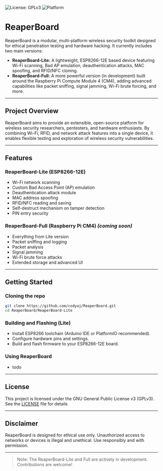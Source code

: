 ![License: GPLv3](https://img.shields.io/badge/License-GPLv3-blue.svg)
![Platform](https://img.shields.io/badge/platform-ESP8266|CM4-blue)
# ReaperBoard

ReaperBoard is a modular, multi-platform wireless security toolkit designed for ethical penetration testing and hardware hacking. It currently includes two main versions:

- **ReaperBoard-Lite:** A lightweight, ESP8266-12E based device featuring Wi-Fi scanning, Bad AP emulation, deauthentication attacks, MAC spoofing, and RFID/NFC cloning.
- **ReaperBoard-Full:** A more powerful version (in development) built around the Raspberry Pi Compute Module 4 (CM4), adding advanced capabilities like packet sniffing, signal jamming, Wi-Fi brute forcing, and more.

---

## Project Overview

ReaperBoard aims to provide an extensible, open-source platform for wireless security researchers, pentesters, and hardware enthusiasts. By combining Wi-Fi, RFID, and network attack features into a single device, it enables flexible testing and exploration of wireless security vulnerabilities.

---

## Features

### ReaperBoard-Lite (ESP8266-12E)

- Wi-Fi network scanning
- Custom Bad Access Point (AP) emulation
- Deauthentication attack module
- MAC address spoofing
- RFID/NFC reading and saving
- Self-destruct mechanism on tamper detection
- PIN entry security

### ReaperBoard-Full (Raspberry Pi CM4) *(coming soon)*

- Everything from Lite version  
- Packet sniffing and logging
- Packet analysis
- Signal jamming  
- Wi-Fi brute force attacks  
- Extended storage and advanced UI  

---

## Getting Started

### Cloning the repo

```bash
git clone https://github.com/codyaj/ReaperBoard.git
cd ReaperBoard/ReaperBoard-Lite
```

### Building and Flashing (Lite)

- Install ESP8266 toolchain (Arduino IDE or PlatformIO recommended).
- Configure hardware pins and settings.
- Build and flash firmware to your ESP8266-12E board.

### Using ReaperBoard

- todo

---

## License

This project is licensed under the GNU General Public License v3 (GPLv3). See the [LICENSE](LICENSE) file for details

---

## Disclaimer

ReaperBoard is designed for ethical use only. Unauthorized access to networks or devices is illegal and unethical. Use responsibly and with permission.

---

> Note: The ReaperBoard-Lite and Full are actively in development. Contributions are welcome!

